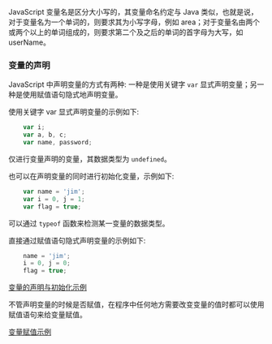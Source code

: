 
JavaScript 变量名是区分大小写的，其变量命名约定与 Java 类似，也就是说，对于变量名为一个单词的，则要求其为小写字母，例如 area；对于变量名由两个或两个以上的单词组成的，则要求第二个及之后的单词的首字母为大写，如 userName。

### 变量的声明

JavaScript 中声明变量的方式有两种: 一种是使用关键字 `var` 显式声明变量；另一种是使用赋值语句隐式地声明变量。

使用关键字 var 显式声明变量的示例如下:
```js
    var i;
    var a, b, c;
    var name, password;
```
仅进行变量声明的变量，其数据类型为 `undefined`。

也可以在声明变量的同时进行初始化变量，示例如下:
```js
    var name = 'jim';
    var i = 0, j = 1;
    var flag = true;
```
可以通过 `typeof` 函数来检测某一变量的数据类型。

直接通过赋值语句隐式声明变量的示例如下:
```js
    name = 'jim';
    i = 0, j = 0;
    flag = true;
```

[变量的声明与初始化示例](t/02_var_statement.html)

不管声明变量的时候是否赋值，在程序中任何地方需要改变变量的值时都可以使用赋值语句来给变量赋值。

[变量赋值示例](t/02_var_assign.html)
